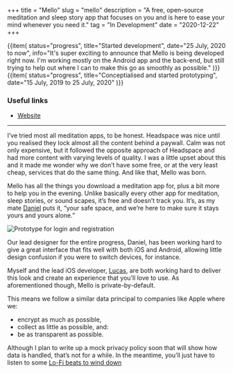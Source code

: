+++
title = "Mello"
slug = "mello"
description = "A free, open-source meditation and sleep story app that focuses on you and is here to ease your mind whenever you need it."
tag = "In Development"
date = "2020-12-22"
+++

<section id="timeline">
  {{item(
    status="progress",
    title="Started development",
    date="25 July, 2020 to now",
    info="It's super exciting to announce that Mello is being developed right now. I'm working mostly on the Android app and the back-end, but still trying to help out where I can to make this go as smoothly as possible."
  )}}
  {{item(
    status="progress",
    title="Conceptialised and started prototyping",
    date="15 July, 2019 to 25 July, 2020"
  )}}
</section>

### Useful links
- [Website](https://getmello.org)

---

I’ve tried most all meditation apps, to be honest. Headspace was nice until you realised they lock almost all the content behind a paywall. Calm was not only expensive, but it followed the opposite approach of Headspace and had more content with varying levels of quality. I was a little upset about this and it made me wonder why we don’t have some free, or at the very least cheap, services that do the same thing. And like that, Mello was born.

Mello has all the things you download a meditation app for, plus a bit more to help you in the evening. Unlike basically every other app for meditation, sleep stories, or sound scapes, it’s free and doesn’t track you. It’s, as my mate [Daniel](https://cyckl.github.io) puts it, “your safe space, and we’re here to make sure it stays yours and yours alone.”

![Prototype for login and registration](/assets/projects/mello/teaser.png)

Our lead designer for the entire progress, Daniel, has been working hard to give a great interface that fits well with both iOS and Android, allowing little design confusion if you were to switch devices, for instance.

Myself and the lead iOS developer, [Lucas](https://github.com/ultra03), are both working hard to deliver this look and create an experience that you’ll love to use. As aforementioned though, Mello is private-by-default.

This means we follow a similar data principal to companies like Apple where we:
- encrypt as much as possible,
- collect as little as possible, and:
- be as transparent as possible.

Although I plan to write up a mock privacy policy soon that will show how data is handled, that’s not for a while. In the meantime, you’ll just have to listen to some [Lo-Fi beats to wind down](https://www.youtube.com/watch?v=bmVKaAV_7-A)
